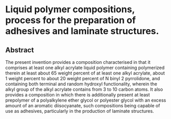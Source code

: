 # Liquid polymer compositions, process for the preparation of adhesives and laminate structures.

## Abstract
The present invention provides a composition characterised in that it comprises at least one alkyl acrylate liquid polymer containing polymerized therein at least about 65 weight percent of at least one alkyl acrylate, about 1 weight percent to about 20 weight percent of N binyl 2 pyrrolidone, and containing both terminal and random hydroxyl functionality, wherein the alkyl group of the alkyl acrylate contains from 3 to 10 carbon atoms. It also provides a composition in which there is additionally present at least prepolymer of a polyalkylene ether glycol or polyester glycol with an excess amount of an aromatic diisocyanate, such compositions being capable of use as adhesives, particularly in the production of laminate structures.